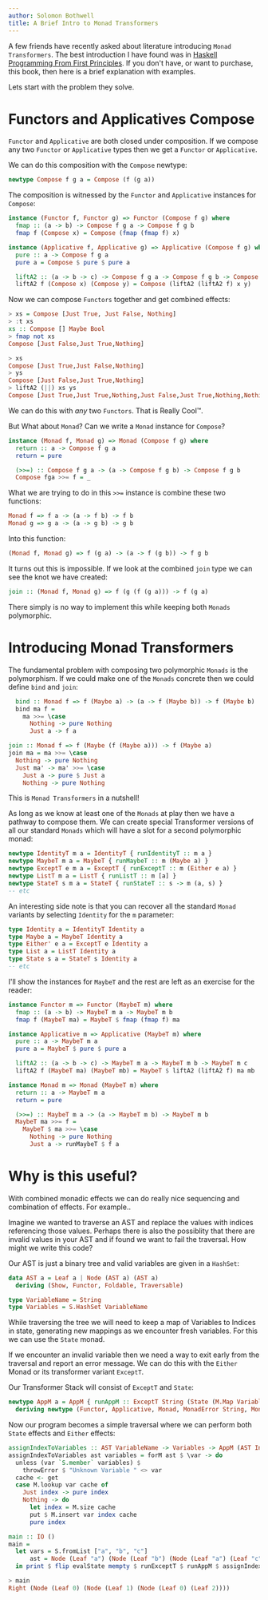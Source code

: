```yaml
---
author: Solomon Bothwell
title: A Brief Intro to Monad Transformers
---
```


A few friends have recently asked about literature introducing `Monad
Transformers`. The best introduction I have found was in [Haskell
Programming From First Principles](https://haskellbook.com/). If you
don\'t have, or want to purchase, this book, then here is a brief
explanation with examples.

Lets start with the problem they solve.

# Functors and Applicatives Compose

`Functor` and `Applicative` are both closed under composition. If we
compose any two `Functor` or `Applicative` types then we get a `Functor`
or `Applicative`.

We can do this composition with the `Compose` newtype:

``` haskell
newtype Compose f g a = Compose (f (g a))
```

The composition is witnessed by the `Functor` and `Applicative`
instances for `Compose`:

``` haskell
instance (Functor f, Functor g) => Functor (Compose f g) where
  fmap :: (a -> b) -> Compose f g a -> Compose f g b
  fmap f (Compose x) = Compose (fmap (fmap f) x)

instance (Applicative f, Applicative g) => Applicative (Compose f g) where
  pure :: a -> Compose f g a
  pure a = Compose $ pure $ pure a

  liftA2 :: (a -> b -> c) -> Compose f g a -> Compose f g b -> Compose f g c
  liftA2 f (Compose x) (Compose y) = Compose (liftA2 (liftA2 f) x y)
```

Now we can compose `Functors` together and get combined effects:

``` haskell
> xs = Compose [Just True, Just False, Nothing]
> :t xs
xs :: Compose [] Maybe Bool
> fmap not xs
Compose [Just False,Just True,Nothing]
```

``` haskell
> xs
Compose [Just True,Just False,Nothing]
> ys
Compose [Just False,Just True,Nothing]
> liftA2 (||) xs ys
Compose [Just True,Just True,Nothing,Just False,Just True,Nothing,Nothing,Nothing,Nothing]
```

We can do this with *any* two `Functors`. That is Really Cool:tm:.

But What about `Monad`? Can we write a `Monad` instance for `Compose`?

``` haskell
instance (Monad f, Monad g) => Monad (Compose f g) where
  return :: a -> Compose f g a
  return = pure

  (>>=) :: Compose f g a -> (a -> Compose f g b) -> Compose f g b
  Compose fga >>= f = _
```

What we are trying to do in this `>>=` instance is combine these two
functions:

``` haskell
Monad f => f a -> (a -> f b) -> f b
Monad g => g a -> (a -> g b) -> g b
```

Into this function:

``` haskell
(Monad f, Monad g) => f (g a) -> (a -> f (g b)) -> f g b
```

It turns out this is impossible. If we look at the combined `join` type
we can see the knot we have created:

``` haskell
join :: (Monad f, Monad g) => f (g (f (g a))) -> f (g a)
```

There simply is no way to implement this while keeping both `Monads`
polymorphic.

# Introducing Monad Transformers

The fundamental problem with composing two polymorphic `Monads` is the
polymorphism. If we could make one of the `Monads` concrete then we
could define `bind` and `join`:

``` haskell
  bind :: Monad f => f (Maybe a) -> (a -> f (Maybe b)) -> f (Maybe b)
  bind ma f =
    ma >>= \case
      Nothing -> pure Nothing
      Just a -> f a

join :: Monad f => f (Maybe (f (Maybe a))) -> f (Maybe a)
join ma = ma >>= \case
  Nothing -> pure Nothing
  Just ma' -> ma' >>= \case
    Just a -> pure $ Just a
    Nothing -> pure Nothing
```

This is `Monad Transformers` in a nutshell!

As long as we know at least one of the `Monads` at play then we have a
pathway to compose them. We can create special Transformer versions of
all our standard `Monads` which will have a slot for a second
polymorphic monad:

``` haskell
newtype IdentityT m a = IdentityT { runIdentityT :: m a }
newtype MaybeT m a = MaybeT { runMaybeT :: m (Maybe a) }
newtype ExceptT e m a = ExceptT { runExceptT :: m (Either e a) }
newtype ListT m a = ListT { runListT :: m [a] }
newtype StateT s m a = StateT { runStateT :: s -> m (a, s) }
-- etc
```

An interesting side note is that you can recover all the standard
`Monad` variants by selecting `Identity` for the `m` parameter:

``` haskell
type Identity a = IdentityT Identity a
type Maybe a = MaybeT Identity a
type Either' e a = ExceptT e Identity a
type List a = ListT Identity a
type State s a = StateT s Identity a
-- etc
```

I\'ll show the instances for `MaybeT` and the rest are left as an
exercise for the reader:

``` haskell
instance Functor m => Functor (MaybeT m) where
  fmap :: (a -> b) -> MaybeT m a -> MaybeT m b
  fmap f (MaybeT ma) = MaybeT $ fmap (fmap f) ma

instance Applicative m => Applicative (MaybeT m) where
  pure :: a -> MaybeT m a
  pure a = MaybeT $ pure $ pure a

  liftA2 :: (a -> b -> c) -> MaybeT m a -> MaybeT m b -> MaybeT m c
  liftA2 f (MaybeT ma) (MaybeT mb) = MaybeT $ liftA2 (liftA2 f) ma mb

instance Monad m => Monad (MaybeT m) where
  return :: a -> MaybeT m a
  return = pure

  (>>=) :: MaybeT m a -> (a -> MaybeT m b) -> MaybeT m b
  MaybeT ma >>= f =
    MaybeT $ ma >>= \case
      Nothing -> pure Nothing
      Just a -> runMaybeT $ f a
```

# Why is this useful?

With combined monadic effects we can do really nice sequencing and
combination of effects. For example..

Imagine we wanted to traverse an AST and replace the values with indices
referencing those values. Perhaps there is also the possiblity that
there are invalid values in your AST and if found we want to fail the
traversal. How might we write this code?

Our AST is just a binary tree and valid variables are given in a
`HashSet`:

``` haskell
data AST a = Leaf a | Node (AST a) (AST a)
  deriving (Show, Functor, Foldable, Traversable)

type VariableName = String
type Variables = S.HashSet VariableName
```

While traversing the tree we will need to keep a map of Variables to
Indices in state, generating new mappings as we encounter fresh
variables. For this we can use the `State` monad.

If we encounter an invalid variable then we need a way to exit early
from the traversal and report an error message. We can do this with the
`Either` Monad or its transformer variant `ExceptT`.

Our Transformer Stack will consist of `ExceptT` and `State`:

``` haskell
newtype AppM a = AppM { runAppM :: ExceptT String (State (M.Map VariableName Int)) a }
  deriving newtype (Functor, Applicative, Monad, MonadError String, MonadState (M.Map VariableName Int))
```

Now our program becomes a simple traversal where we can perform both
`State` effects and `Either` effects:

``` haskell
assignIndexToVariables :: AST VariableName -> Variables -> AppM (AST Int)
assignIndexToVariables ast variables = forM ast $ \var -> do
  unless (var `S.member` variables) $
    throwError $ "Unknown Variable " <> var
  cache <- get
  case M.lookup var cache of
    Just index -> pure index
    Nothing -> do
      let index = M.size cache
      put $ M.insert var index cache
      pure index

main :: IO ()
main =
  let vars = S.fromList ["a", "b", "c"]
      ast = Node (Leaf "a") (Node (Leaf "b") (Node (Leaf "a") (Leaf "c")))
  in print $ flip evalState mempty $ runExceptT $ runAppM $ assignIndexToVariables ast vars
```

``` haskell
> main
Right (Node (Leaf 0) (Node (Leaf 1) (Node (Leaf 0) (Leaf 2))))
```
